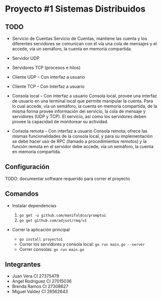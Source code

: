 # Proyecto #1 Sistemas Distribuidos

## TODO

- Servicio de Cuentas
Servicio de Cuentas, mantiene las cuenta y los diferentes servidores se
comunican con él vía una cola de mensajes y el accede, vía un semáforo,
la cuenta en memoria compartida.

- Servidor UDP
- Servidores TCP (procesos e hilos)
- Cliente UDP – Con interfaz a usuario
- Cliente TCP – Con Interfaz a usuario
- Consola local – Con interfaz a usuario
Consola local, provee una interfaz de usuario en una terminal local que
permite manipular la cuenta. Para lo cual accede, vía un semáforo, la
cuenta en memoria compartida, de la misma forma provee información
del servicio, la cola de mensaje y servidores (UDP y TCP). El servicio, así
como los servidores deben provee la capacidad de monitorear su
actividad.

- Consola remota – Con interfaz a usuario
Consola remota; ofrece las mismas funcionalidades de la consola local, y
para su implementación se debe hacer uso de RPC (llamado a
procedimientos remotos) y la función remota en el servidor debe accede,
vía un semáforo, la cuenta en memoria compartida.

## Configuración

TODO: documentar software requerido para correr el proyecto

## Comandos

- Instalar dependencias
  1. `go get -u github.com/manifoldco/promptui`
  2. `go get github.com/adjust/rmq/v3`

- Correr la aplicación principal 
  - `go install proyecto1`
  - Correr los servidores y consola local: `go run main.go --server`
  - Correr consolas: `go run main.go`

## Integrantes 

- Juan Vera  CI 27375479
- Angel Rodríguez CI 27015036
- Brenda Ramos CI 27308627
- Miguel Valdez CI 26562643

